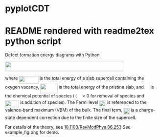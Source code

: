 # pyplotCDT
# README rendered with readme2tex python script
Defect formation energy diagrams with Python

<img src="https://rawgit.com/wwwennie/pyplotCDT/master/svgs/8649499ee58a75442f08fc3dded67b69.svg?invert_in_darkmode" align=middle width=386.495505pt height=31.27871999999998pt/>

where <img src="https://rawgit.com/wwwennie/pyplotCDT/master/svgs/361c1512ad7b9f8ea68f8ef47bef9f59.svg?invert_in_darkmode" align=middle width=63.894600000000004pt height=24.65759999999998pt/> is the total energy of a slab supercell containing the oxygen vacancy, <img src="https://rawgit.com/wwwennie/pyplotCDT/master/svgs/82623e4cfe472cae0d96f4c9a0d6149f.svg?invert_in_darkmode" align=middle width=56.372415000000004pt height=31.27871999999998pt/> is the total energy of the pristine slab, and <img src="https://rawgit.com/wwwennie/pyplotCDT/master/svgs/528ea60660a64c7a51fbcfe54363a619.svg?invert_in_darkmode" align=middle width=14.555970000000004pt height=14.155350000000013pt/> is the chemical potential of species i (<img src="https://rawgit.com/wwwennie/pyplotCDT/master/svgs/de3e4ddbaf93c2db6b330ad1998cc995.svg?invert_in_darkmode" align=middle width=14.517855000000003pt height=14.155350000000013pt/> < 0 for removal of species and <img src="https://rawgit.com/wwwennie/pyplotCDT/master/svgs/49e684fca51dbe5c18f2e11b3bb0641d.svg?invert_in_darkmode" align=middle width=45.47664000000001pt height=21.18732pt/> is addition of species). The Fermi level <img src="https://rawgit.com/wwwennie/pyplotCDT/master/svgs/7b0bcd02861a399ef04bf9a093ea7d57.svg?invert_in_darkmode" align=middle width=22.241010000000003pt height=22.46574pt/> is referenced to the valence-band maximum (VBM) of the bulk. The final term, <img src="https://rawgit.com/wwwennie/pyplotCDT/master/svgs/03a3b217728a620f5a38469d514d069b.svg?invert_in_darkmode" align=middle width=20.136600000000005pt height=22.46574pt/> is a charge-state dependent correction due to the finite size of the supercell.

For details of the theory, see [10.1103/RevModPhys.86.253](https://link.aps.org/doi/10.1103/RevModPhys.86.253)
See example_fig.png for demo.
